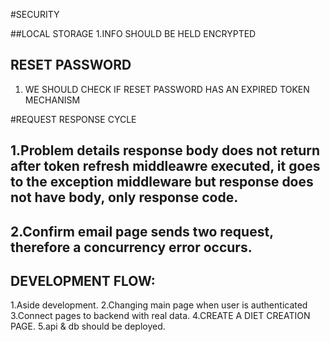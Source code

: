 #SECURITY

##LOCAL STORAGE
1.INFO SHOULD BE HELD ENCRYPTED

## RESET PASSWORD
1. WE SHOULD CHECK IF RESET PASSWORD HAS AN EXPIRED TOKEN MECHANISM

#REQUEST RESPONSE CYCLE
## 1.Problem details response body does not return after token refresh middleawre executed, it goes to the exception middleware but response does not have body, only response code.
## 2.Confirm email page sends two request, therefore a concurrency error occurs.


## DEVELOPMENT FLOW:
1.Aside development.
2.Changing main page when user  is authenticated
3.Connect pages to backend with real data.
4.CREATE A DIET CREATION PAGE.
5.api & db should be deployed.
